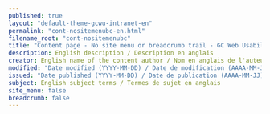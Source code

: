 ```yaml
---
published: true
layout: "default-theme-gcwu-intranet-en"
permalink: "cont-nositemenubc-en.html"
filename_root: "cont-nositemenubc"
title: "Content page - No site menu or breadcrumb trail - GC Web Usability Intranet theme"
description: English description / Description en anglais
creator: English name of the content author / Nom en anglais de l'auteur du contenu
modified: "Date modified (YYYY-MM-DD) / Date de modification (AAAA-MM-JJ)"
issued: "Date published (YYYY-MM-DD) / Date de publication (AAAA-MM-JJ)"
subject: English subject terms / Termes de sujet en anglais
site_menu: false
breadcrumb: false
---
```


